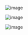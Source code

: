 


![image](https://github.com/Kunal-Pere/AWS_Automated-Cloud-Web-Server-Scaling-with-Load-Balancing-and-Domain-Routing/assets/157100045/dbcee87a-a038-4286-8a29-192a410bb3d1)

![image](https://github.com/Kunal-Pere/AWS_Automated-Cloud-Web-Server-Scaling-with-Load-Balancing-and-Domain-Routing/assets/157100045/1c3b0e5b-b6b3-4287-9d5f-8ca512d41ca3)


![image](https://github.com/Kunal-Pere/AWS_Automated-Cloud-Web-Server-Scaling-with-Load-Balancing-and-Domain-Routing/assets/157100045/37f69e87-bcfa-47e1-a4cf-c01b6732b49a)
